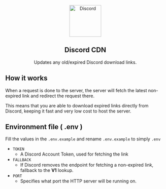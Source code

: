 <p align="center">
 <img width="100px" src="https://www.svgrepo.com/show/353655/discord-icon.svg" align="center" alt="Discord" />
 <h2 align="center">Discord CDN</h2>
 <p align="center">Updates any old/expired Discord download links.</p>
</p>

## How it works

When a request is done to the server, the server will fetch the latest non-expired link and redirect the request there. 

This means that you are able to download expired links directly from Discord, keeping it fast and very low cost to host the server. 

## Environment file ( **.env** )

Fill the values in the `.env.example` and rename `.env.example` to simply `.env`

- `TOKEN`
   - A Discord Account Token, used for fetching the link
- `FALLBACK`
   - If Discord removes the endpoint for fetching a non-expired link, fallback to the **V1** lookup.
- `PORT`
   - Specifies what port the HTTP server will be running on.


